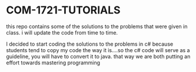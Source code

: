 # COM-1721-TUTORIALS
this repo contains some of the solutions to the problems that were given in class. i will update the code from time to time.

I decided to start coding the solutions to the problems in c# because students tend to copy my code the way it is....so the c# code will serve as a guideline, you will have to convert it to java. that way we are both putting an effort towards mastering programming
